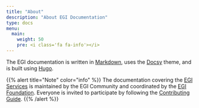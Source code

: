 ```yaml
---
title: "About"
description: "About EGI Documentation"
type: docs
menu:
  main:
    weight: 50
    pre: <i class='fa fa-info'></i>
---
```


The EGI documentation is written in [Markdown](https://spec.commonmark.org/0.29/),
uses the [Docsy](https://github.com/google/docsy) theme, and is built
using [Hugo](https://gohugo.io).

{{% alert title="Note" color="info" %}} The documentation covering the
[EGI Services](https://www.egi.eu/services/) is maintained by the EGI Community
and coordinated by the
[EGI Foundation](https://www.egi.eu/about/egi-foundation/). Everyone is invited
to participate by following the [Contributing Guide](contributing).
{{% /alert %}}
